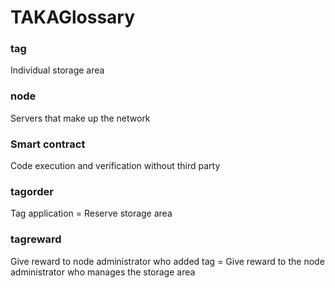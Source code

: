 TAKAGlossary
====

### tag
Individual storage area

### node
Servers that make up the network

### Smart contract
Code execution and verification without third party

### tagorder
Tag application = Reserve storage area

### tagreward
Give reward to node administrator who added tag = Give reward to the node administrator who manages the storage area
